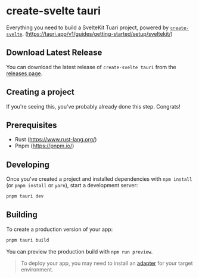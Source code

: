 # create-svelte tauri

Everything you need to build a SvelteKit Tuari project, powered by [`create-svelte`]([https://github.com/sveltejs/kit/tree/master/packages/create-svelte](https://tauri.app/v1/guides/getting-started/setup/sveltekit)).
(https://tauri.app/v1/guides/getting-started/setup/sveltekit/)

## Download Latest Release

You can download the latest release of `create-svelte tauri` from the [releases page](https://github.com/GustavoJCL/ejercicio_2_simulacion/releases/latest).

## Creating a project

If you're seeing this, you've probably already done this step. Congrats!

## Prerequisites

- Rust (https://www.rust-lang.org/)
- Pnpm (https://pnpm.io/)

## Developing

Once you've created a project and installed dependencies with `npm install` (or `pnpm install` or `yarn`), start a development server:

```bash
pnpm tauri dev
```

## Building

To create a production version of your app:

```bash
pnpm tauri build
```

You can preview the production build with `npm run preview`.

> To deploy your app, you may need to install an [adapter](https://kit.svelte.dev/docs/adapters) for your target environment.
